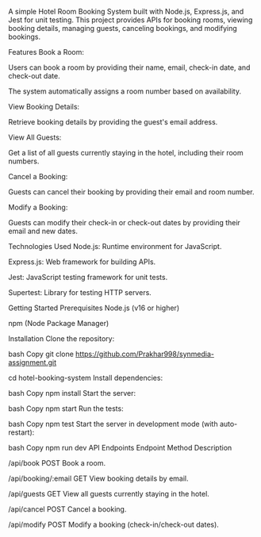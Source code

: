 A simple Hotel Room Booking System built with Node.js, Express.js, and Jest for unit testing. This project provides APIs for booking rooms, viewing booking details, managing guests, canceling bookings, and modifying bookings.

Features
Book a Room:

Users can book a room by providing their name, email, check-in date, and check-out date.

The system automatically assigns a room number based on availability.

View Booking Details:

Retrieve booking details by providing the guest's email address.

View All Guests:

Get a list of all guests currently staying in the hotel, including their room numbers.

Cancel a Booking:

Guests can cancel their booking by providing their email and room number.

Modify a Booking:

Guests can modify their check-in or check-out dates by providing their email and new dates.

Technologies Used
Node.js: Runtime environment for JavaScript.

Express.js: Web framework for building APIs.

Jest: JavaScript testing framework for unit tests.

Supertest: Library for testing HTTP servers.

Getting Started
Prerequisites
Node.js (v16 or higher)

npm (Node Package Manager)

Installation
Clone the repository:

bash
Copy
git clone https://github.com/Prakhar998/synmedia-assignment.git

cd hotel-booking-system
Install dependencies:

bash
Copy
npm install
Start the server:

bash
Copy
npm start
Run the tests:

bash
Copy
npm test
Start the server in development mode (with auto-restart):

bash
Copy
npm run dev
API Endpoints
Endpoint	Method	Description

/api/book	POST	Book a room.

/api/booking/:email	GET	View booking details by email.

/api/guests	GET	View all guests currently staying in the hotel.

/api/cancel	POST	Cancel a booking.

/api/modify	POST	Modify a booking (check-in/check-out dates).
